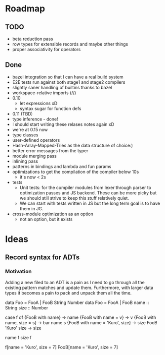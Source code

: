 # Roadmap

## TODO
-   beta reduction pass
-   row types for extensible records and maybe other things
-   proper associativity for operators

## Done
-   bazel integration so that I can have a real build system
-   E2E tests run against both stage1 and stage2 compilers
-   slightly saner handling of builtins thanks to bazel
-   workspace-relative imports (//)
-   0.10
    -   let expressions xD
    -   syntax sugar for function defs
-   0.11 (TBD)
-   type inference - done!
-   I should start writing these relases notes again xD
-   we're at 0.15 now
-   type classes
-   user-defined operators
-   Hash-Array-Mapped-Tries as the data structure of choice:)
-   better error messages from the typer
-   module merging pass
-   inlining pass
-   patterns in bindings and lambda and fun params
-   optimizations to get the compilation of the compiler below 10s
    - it's now < 2s
-   tests
    -   Unit tests: for the compiler modules from lexer through parser
        to optimization passes and JS backend. These can be more picky
        but we should still strive to keep this stuff relatively quiet.
    -   We can start with tests written in JS but the long term goal is
        to have them in JG.
-   cross-module optimization as an option
    - not an option, but it exists


# Ideas

## Record syntax for ADTs

### Motivation

Adding a new filed to an ADT is a pain as I need to go through all the existing
pattern matches and update them. Furthermore, with larger data types it becomes
a pain to pack and unpack them all the time.

data Foo = FooA | FooB String Number
data Foo =
  FooA
  | FooB
    name :: String
    size :: Number

case f of
  {FooB with name} -> name
  {FooB with name = v} -> v
  {FooB with name, size = s} -> bar name s
  {FooB with name = 'Kuro', size} -> size
  FooB 'Kuro' size -> size

name f
size f

f[name = 'Kuro', size = 7]
FooB[name = 'Kuro', size = 7]


